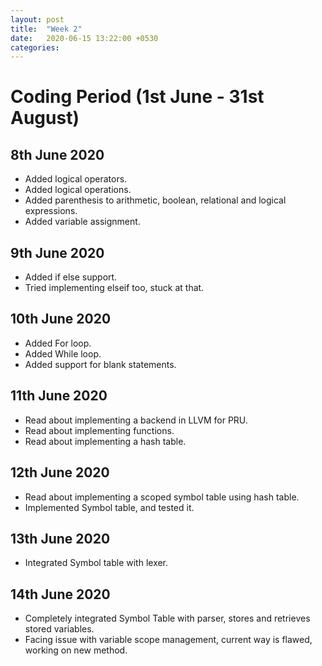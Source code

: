 ```yaml
---
layout: post
title:  "Week 2"
date:   2020-06-15 13:22:00 +0530
categories:
---
```


# Coding Period (1st June - 31st August)

## 8th June 2020

* Added logical operators.
* Added logical operations.
* Added parenthesis to arithmetic, boolean, relational and logical expressions.
* Added variable assignment.

## 9th June 2020

* Added if else support.
* Tried implementing elseif too, stuck at that.

## 10th June 2020

* Added For loop.
* Added While loop.
* Added support for blank statements.

## 11th June 2020

* Read about implementing a backend in LLVM for PRU.
* Read about implementing functions.
* Read about implementing a hash table.

## 12th June 2020

* Read about implementing a scoped symbol table using hash table.
* Implemented Symbol table, and tested it.

## 13th June 2020

* Integrated Symbol table with lexer.

## 14th June 2020

* Completely integrated Symbol Table with parser, stores and retrieves stored variables.
* Facing issue with variable scope management, current way is flawed, working on new method.

